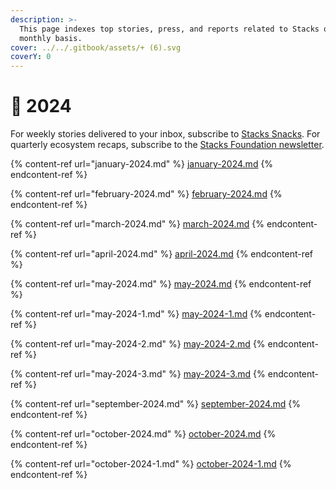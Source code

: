 ```yaml
---
description: >-
  This page indexes top stories, press, and reports related to Stacks on a
  monthly basis.
cover: ../../.gitbook/assets/+ (6).svg
coverY: 0
---
```


# 🔶 2024

For weekly stories delivered to your inbox, subscribe to [Stacks Snacks](https://stackssnacks.com/). For quarterly ecosystem recaps, subscribe to the [Stacks Foundation newsletter](https://newsletters.stacks.org).

{% content-ref url="january-2024.md" %}
[january-2024.md](january-2024.md)
{% endcontent-ref %}

{% content-ref url="february-2024.md" %}
[february-2024.md](february-2024.md)
{% endcontent-ref %}

{% content-ref url="march-2024.md" %}
[march-2024.md](march-2024.md)
{% endcontent-ref %}

{% content-ref url="april-2024.md" %}
[april-2024.md](april-2024.md)
{% endcontent-ref %}

{% content-ref url="may-2024.md" %}
[may-2024.md](may-2024.md)
{% endcontent-ref %}

{% content-ref url="may-2024-1.md" %}
[may-2024-1.md](may-2024-1.md)
{% endcontent-ref %}

{% content-ref url="may-2024-2.md" %}
[may-2024-2.md](may-2024-2.md)
{% endcontent-ref %}

{% content-ref url="may-2024-3.md" %}
[may-2024-3.md](may-2024-3.md)
{% endcontent-ref %}

{% content-ref url="september-2024.md" %}
[september-2024.md](september-2024.md)
{% endcontent-ref %}

{% content-ref url="october-2024.md" %}
[october-2024.md](october-2024.md)
{% endcontent-ref %}

{% content-ref url="october-2024-1.md" %}
[october-2024-1.md](october-2024-1.md)
{% endcontent-ref %}
